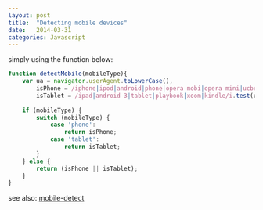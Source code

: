 ```yaml
---
layout: post
title:  "Detecting mobile devices"
date:   2014-03-31
categories: Javascript
---
```


simply using the function below:

```js
function detectMobile(mobileType){
    var ua = navigator.userAgent.toLowerCase(),
        isPhone = /iphone|ipod|android|phone|opera mobi|opera mini|ucbrowser|ucweb|iemobile|nokia|symbian|symbianos|blackBerry|palm|smartphone/i.test(ua);
        isTablet = /ipad|android 3|tablet|playbook|xoom|kindle/i.test(ua);
    
    if (mobileType) {
        switch (mobileType) {
            case 'phone':
                return isPhone;
            case 'tablet':
                return isTablet;
        }
    } else {
        return (isPhone || isTablet);
    }
}
```

see also: <a href="https://github.com/hgoebl/mobile-detect.js" target="_blank">mobile-detect</a>

<script>document.write(detectMobile(), detectMobile('phone'), detectMobile('tablet'))</script>